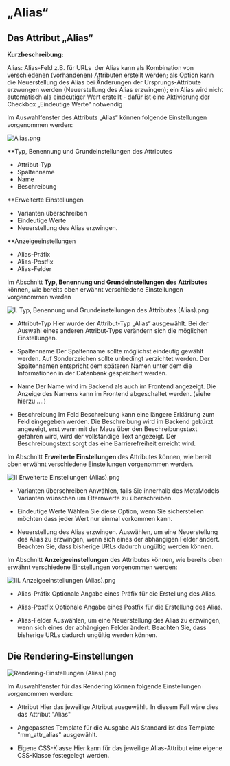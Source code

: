 # „Alias“

## Das Attribut „Alias“

**Kurzbeschreibung:**

Alias: Alias-Feld z.B. für URLs  der Alias kann als Kombination von verschiedenen (vorhandenen) Attributen erstellt werden; als Option kann die Neuerstellung des Alias bei Änderungen der Ursprungs-Attribute erzwungen werden (Neuerstellung des Alias erzwingen); ein Alias wird nicht automatisch als eindeutiger Wert erstellt - dafür ist eine Aktivierung der Checkbox „Eindeutige Werte“ notwendig 

Im Auswahlfenster des Attributs „Alias“ können folgende Einstellungen vorgenommen werden:

![Alias.png](http://)

**Typ, Benennung und Grundeinstellungen des Attributes

- Attribut-Typ
- Spaltenname
- Name
- Beschreibung


**Erweiterte Einstellungen

- Varianten überschreiben
- Eindeutige Werte
- Neuerstellung des Alias erzwingen.


**Anzeigeeinstellungen

- Alias-Präfix
- Alias-Postfix
- Alias-Felder

Im Abschnitt **Typ, Benennung und Grundeinstellungen des Attributes** können, wie bereits oben erwähnt verschiedene Einstellungen vorgenommen werden

![I. Typ, Benennung und Grundeinstellungen des Attributes (Alias).png
](http://)

- Attribut-Typ
Hier wurde der Attribut-Typ „Alias“ ausgewählt. Bei der Auswahl eines anderen Attribut-Typs verändern sich die möglichen Einstellungen.

- Spaltenname
Der Spaltenname sollte möglichst eindeutig gewählt werden. Auf Sonderzeichen sollte unbedingt verzichtet werden. Der Spaltennamen entspricht dem späteren Namen unter dem die Informationen in der Datenbank gespeichert werden.

- Name
Der Name wird im Backend als auch im Frontend angezeigt. Die Anzeige des Namens kann im Frontend abgeschaltet werden. (siehe hierzu ....)

- Beschreibung
Im Feld Beschreibung kann eine längere Erklärung zum Feld eingegeben werden. Die Beschreibung wird im Backend gekürzt angezeigt, erst wenn mit der Maus über den Beschreibungstext gefahren wird, wird der vollständige Text angezeigt.
Der Beschreibungstext sorgt das eine Barrierefreiheit erreicht wird.

Im Abschnitt **Erweiterte Einstellungen** des Attributes können, wie bereit oben erwähnt verschiedene Einstellungen vorgenommen werden.

![II Erweiterte Einstellungen (Alias).png](http://)

- Varianten überschreiben
Anwählen, falls Sie innerhalb des MetaModels Varianten wünschen um Elternwerte zu überschreiben.

- Eindeutige Werte
Wählen Sie diese Option, wenn Sie sicherstellen möchten dass jeder Wert nur einmal vorkommen kann.

- Neuerstellung des Alias erzwingen.
Auswählen, um eine Neuerstellung des Alias zu erzwingen, wenn sich eines der abhängigen Felder ändert. Beachten Sie, dass bisherige URLs dadurch ungültig werden können.


Im Abschnitt **Anzeigeeinstellungen** des Attributes können, wie bereits oben erwähnt verschiedene Einstellungen vorgenommen werden:

![III. Anzeigeeinstellungen (Alias).png](http://)

- Alias-Präfix
Optionale Angabe eines Präfix für die Erstellung des Alias.

- Alias-Postfix
Optionale Angabe eines Postfix für die Erstellung des Alias.

- Alias-Felder
Auswählen, um eine Neuerstellung des Alias zu erzwingen, wenn sich eines der abhängigen Felder ändert. Beachten Sie, dass bisherige URLs dadurch ungültig werden können.


## Die Rendering-Einstellungen

![Rendering-Einstellungen (Alias).png](http://)

Im Auswahlfenster für das Rendering können folgende Einstellungen vorgenommen werden:

- Attribut
Hier das jeweilige Attribut ausgewählt. In diesem Fall wäre dies das Attribut "Alias"

- Angepasstes Template für die Ausgabe
Als Standard ist das Template "mm_attr_alias" ausgewählt.

- Eigene CSS-Klasse
Hier kann für das jeweilige Alias-Attribut eine eigene CSS-Klasse festegelegt werden.

